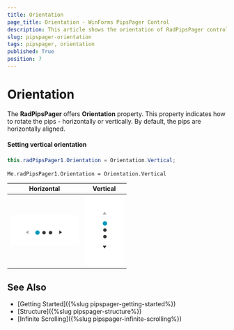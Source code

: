 ```yaml
---
title: Orientation
page_title: Orientation - WinForms PipsPager Control
description: This article shows the orientation of RadPipsPager control.
slug: pipspager-orientation
tags: pipspager, orientation
published: True
position: 7
---
```


# Orientation

The **RadPipsPager** offers **Orientation** property. This property indicates how to rotate the pips - horizontally or vertically. By default, the pips are horizontally aligned.

#### Setting vertical orientation

````C#
this.radPipsPager1.Orientation = Orientation.Vertical;

````
````VB.NET
Me.radPipsPager1.Orientation = Orientation.Vertical

```` 

|Horizontal|Vertical|
|:-------:|:------:|
|![RadPipsPager Horizontal](images/pipspager-orientation1.png)|![RadPipsPager Vertical](images/pipspager-orientation2.png)|

## See Also

* [Getting Started]({%slug pipspager-getting-started%})
* [Structure]({%slug pipspager-structure%})
* [Infinite Scrolling]({%slug pipspager-infinite-scrolling%})
